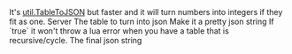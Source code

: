 <function name="FancyTableToJSON" parent="util" type="libraryfunc">
	<description>
		It's <a href="https://wiki.facepunch.com/gmod/util.TableToJSON">util.TableToJSON</a> but faster and it will turn numbers into integers if they fit as one.
		<added version="0.5"></added>
	</description>
	<realm>Server</realm>
	<args>
		<arg name="tbl" type="table">The table to turn into json</arg>
		<arg name="pretty" type="boolean">Make it a pretty json string</arg>
		<arg name="ignorecycle" type="boolean" default="false">If `true` it won't throw a lua error when you have a table that is recursive/cycle.</arg>
	</args>
	<rets>
		<ret name="json" type="string">The final json string</ret>
	</rets>
</function>